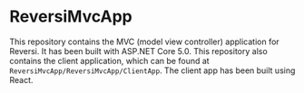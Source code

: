 # ReversiMvcApp

This repository contains the MVC (model view controller) application for Reversi. It has been built with ASP.NET Core 5.0.  This repository also contains the client application, which can be found at `ReversiMvcApp/ReversiMvcApp/ClientApp`. The client app has been built using React.
